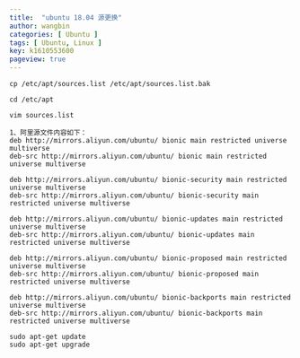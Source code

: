 ```yaml
---
title:  "ubuntu 18.04 源更换"
author: wangbin
categories: [ Ubuntu ]
tags: [ Ubuntu, Linux ]
key: k1610553600
pageview: true
---
```


    cp /etc/apt/sources.list /etc/apt/sources.list.bak

    cd /etc/apt

    vim sources.list

    1、阿里源文件内容如下：
    deb http://mirrors.aliyun.com/ubuntu/ bionic main restricted universe multiverse
    deb-src http://mirrors.aliyun.com/ubuntu/ bionic main restricted universe multiverse

    deb http://mirrors.aliyun.com/ubuntu/ bionic-security main restricted universe multiverse
    deb-src http://mirrors.aliyun.com/ubuntu/ bionic-security main restricted universe multiverse

    deb http://mirrors.aliyun.com/ubuntu/ bionic-updates main restricted universe multiverse
    deb-src http://mirrors.aliyun.com/ubuntu/ bionic-updates main restricted universe multiverse

    deb http://mirrors.aliyun.com/ubuntu/ bionic-proposed main restricted universe multiverse
    deb-src http://mirrors.aliyun.com/ubuntu/ bionic-proposed main restricted universe multiverse

    deb http://mirrors.aliyun.com/ubuntu/ bionic-backports main restricted universe multiverse
    deb-src http://mirrors.aliyun.com/ubuntu/ bionic-backports main restricted universe multiverse

    sudo apt-get update
    sudo apt-get upgrade
